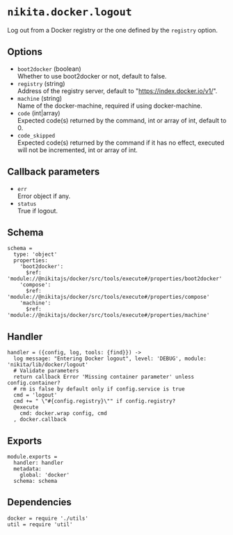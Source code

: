 
# `nikita.docker.logout`

Log out from a Docker registry or the one defined by the `registry` option.

## Options

* `boot2docker` (boolean)   
  Whether to use boot2docker or not, default to false.
* `registry` (string)   
  Address of the registry server, default to "https://index.docker.io/v1/".
* `machine` (string)   
  Name of the docker-machine, required if using docker-machine.
* `code` (int|array)   
  Expected code(s) returned by the command, int or array of int, default to 0.
* `code_skipped`   
  Expected code(s) returned by the command if it has no effect, executed will
  not be incremented, int or array of int.

## Callback parameters

* `err`   
  Error object if any.   
* `status`   
  True if logout.

## Schema

    schema =
      type: 'object'
      properties:
        'boot2docker':
          $ref: 'module://@nikitajs/docker/src/tools/execute#/properties/boot2docker'
        'compose':
          $ref: 'module://@nikitajs/docker/src/tools/execute#/properties/compose'
        'machine':
          $ref: 'module://@nikitajs/docker/src/tools/execute#/properties/machine'

## Handler

    handler = ({config, log, tools: {find}}) ->
      log message: "Entering Docker logout", level: 'DEBUG', module: 'nikita/lib/docker/logout'
      # Validate parameters
      return callback Error 'Missing container parameter' unless config.container?
      # rm is false by default only if config.service is true
      cmd = 'logout'
      cmd += " \"#{config.registry}\"" if config.registry?
      @execute
        cmd: docker.wrap config, cmd
      , docker.callback

## Exports

    module.exports =
      handler: handler
      metadata:
        global: 'docker'
      schema: schema

## Dependencies

    docker = require './utils'
    util = require 'util'
